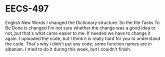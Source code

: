 # EECS-497
English New Words
I changed the Dictionary structure. So the file Tasks To Be Done is changed
I'm not sure whether the change was a good idea or not, but that's what came easier to me. If needed we have to change it again.
I uploaded the code, but I think it is really hard for you to understand the code. That's why i didn't put any code, some function names are in albanian. I tried to do it during this week, but I couldn't finish. 

